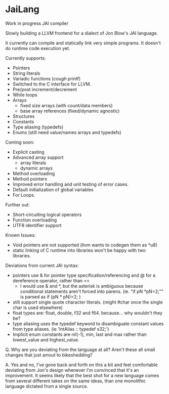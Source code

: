 # JaiLang
Work in progress JAI compiler

Slowly building a LLVM frontend for a dialect of Jon Blow's JAI language.

It currently can compile and statically link very simple programs. It doesn't do runtime code execution yet.

Currently supports:
  * Pointers
  * String literals
  * Variadic functions (*cough* printf)
  * Switched to the C interface for LLVM.
  * Pre/post increment/decrement
  * While loops
  * Arrays
    - fixed size arrays (with count/data members)
    - base array references (fixed/dynamic agnostic)
  * Structures
  * Constants
  * Type aliasing (typedefs)
  * Enums (still need value/names arrays and typedefs)

Coming soon:
  * Explicit casting
  * Advanced array support
    - array literals
    - dynamic arrays
  * Method overloading
  * Method pointers
  * Improved error handling and unit testing of error cases.
  * Default initialization of global variables
  * For Loops.

Further out:
  * Short-circuiting logical operators
  * Function overloading
  * UTF8 identifier support

Known Issues:
  * Void pointers are not supported (llvm wants to codegen them as *u8)
  * static linking of C runtime into libraries won't be happy with two libraries.

Deviations from current JAI syntax:
  * pointers use & for pointer type specification/referencing and @ for a dereference operator, rather than <<
    - I would use & and *, but the asterisk is ambiguous because conditional statements aren't forced into parens. (ie. "if pN *pN=2;"" is parsed as if (pN * pN)=2; )
  * still support single quote character literals. (might #char once the single char is used elsewhere)
  * float types are: float, double, f32 and f64. because... why wouldn't they be?
  * type aliasing uses the typedef keyword to disambiguate constant values from type aliases. (ie 'IntAlias :: typedef s32;')
  * Implicit enum constants are nil(-1), min, last and max rather than lowest_value and highest_value.

Q. Why are you deviating from the language at all? Aren't these all small changes that just amout to bikeshedding?

A. Yes and no, I've gone back and forth on this a bit and feel comfortable deviating from Jon's design whenever I'm convinced that it's an improvement. It seems likely that the best shot for a new language comes from several different takes on the same ideas, than one monolithic language dictated from a single source.